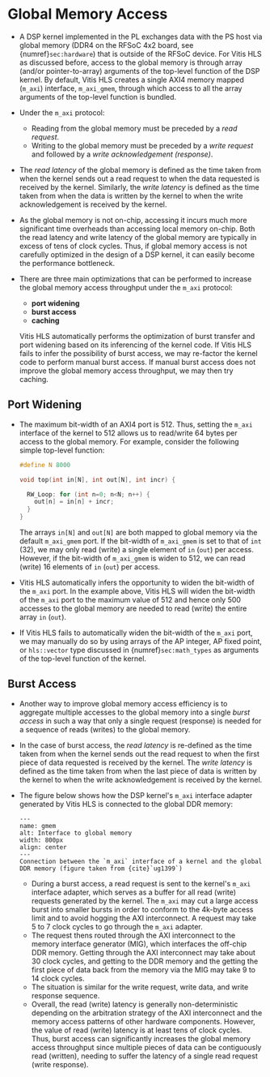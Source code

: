 # Global Memory Access

* A DSP kernel implemented in the PL exchanges data with the PS host
  via global memory (DDR4 on the RFSoC 4x2 board, see
  {numref}`sec:hardware`) that is outside of the RFSoC device.  For
  Vitis HLS as discussed before, access to the global memory is
  through array (and/or pointer-to-array) arguments of the top-level
  function of the DSP kernel. By default, Vitis HLS creates a single
  AXI4 memory mapped (`m_axi`) interface, `m_axi_gmem`, through which
  access to all the array arguments of the top-level function is
  bundled.

* Under the `m_axi` protocol: 
  - Reading from the global memory must be preceded by a *read
    request*.
  - Writing to the global memory must be preceded by a *write request*
    and followed by a *write acknowledgement (response)*.

* The *read latency* of the global memory is defined as the time taken
    from when the kernel sends out a read request to when the data
    requested is received by the kernel. Similarly, the *write
    latency* is defined as the time taken from when the data is
    written by the kernel to when the write acknowledgement is
    received by the kernel. 

* As the global memory is not on-chip, accessing it incurs much more
  significant time overheads than accessing local memory on-chip. Both
  the read latency and write latency of the global memory are
  typically in excess of tens of clock cycles. Thus, if global memory
  access is not carefully optimized in the design of a DSP kernel, it
  can easily become the performance bottleneck.

* There are three main optimizations that can be performed to increase
  the global memory access throughput under the `m_axi` protocol:
  - **port widening**
  - **burst access**
  - **caching**

  Vitis HLS automatically performs the optimization of burst transfer
  and port widening based on its inferencing of the kernel code. If
  Vitis HLS fails to infer the possibility of burst access, we may
  re-factor the kernel code to perform manual burst access. If manual
  burst access does not improve the global memory access throughput,
  we may then try caching.

## Port Widening
* The maximum bit-width of an AXI4 port is 512. Thus, setting the
  `m_axi` interface of the kernel to 512 allows us to read/write 64
  bytes per access to the global memory. For example, consider the
  following simple top-level function:
  ```c++
  #define N 8000
  
  void top(int in[N], int out[N], int incr) {

    RW_Loop: for (int n=0; n<N; n++) {
      out[n] = in[n] + incr;
    }
  }
  ```
  The arrays `in[N]` and `out[N]` are both mapped to global memory via
  the default `m_axi_gmem` port. If the bit-width of `m_axi_gmem` is
  set to that of `int` (32), we may only read (write) a single element
  of `in` (`out`) per access. However, if the bit-width of
  `m_axi_gmem` is widen to 512, we can read (write) 16 elements of
  `in` (`out`) per access.

* Vitis HLS automatically infers the opportunity to widen the
  bit-width of the `m_axi` port. In the example above, Vitis HLS will
  widen the bit-width of the `m_axi` port to the maximum value of 512
  and hence only 500 accesses to the global memory are needed to read
  (write) the entire array `in` (`out`).

* If Vitis HLS fails to automatically widen the bit-width of the
  `m_axi` port, we may manually do so by using arrays of the AP
  integer, AP fixed point, or `hls::vector` type discussed in
  {numref}`sec:math_types` as arguments of the top-level function of
  the kernel.

## Burst Access
* Another way to improve global memory access efficiency is to
  aggregate multiple accesses to the global memory into a single
  *burst access* in such a way that only a single request (response)
  is needed for a sequence of reads (writes) to the global memory.

* In the case of burst access, the *read latency* is re-defined as the
    time taken from when the kernel sends out the read request to when
    the first piece of data requested is received by the kernel. The
    *write latency* is defined as the time taken from when the last
    piece of data is written by the kernel to when the write
    acknowledgement is received by the kernel. 

* The figure below shows how the DSP kernel's `m_axi` interface
  adapter generated by Vitis HLS is connected to the global DDR
  memory:
  ```{figure} ../figs/gmem.png
  ---
  name: gmem
  alt: Interface to global memory
  width: 800px
  align: center
  ---
  Connection between the `m_axi` interface of a kernel and the global
  DDR memory (figure taken from {cite}`ug1399`)
  ```
  - During a burst access, a read request is sent to the
    kernel's `m_axi` interface adapter, which serves as a buffer for
    all read (write) requests generated by the kernel. The `m_axi` may
    cut a large access burst into smaller bursts in order to conform
    to the 4k-byte access limit and to avoid hogging the AXI
    interconnect. A request may take 5 to 7 clock cycles to go through
    the `m_axi` adapter.
  - The request thens routed through the AXI interconnect to the
    memory interface generator (MIG), which interfaces the off-chip
    DDR memory. Getting through the AXI interconnect may take about 30
    clock cycles, and getting to the DDR memory and the getting the
    first piece of data back from the memory via the MIG may take 9 to
    14 clock cycles. 
  - The situation is similar for the write request, write data, and
    write response sequence.
  - Overall, the read (write) latency is generally non-deterministic
    depending on the arbitration strategy of the AXI interconnect and
    the memory access patterns of other hardware components. However,
    the value of read (write) latency is at least tens of clock
    cycles. Thus, burst access can significantly increases the global
    memory access throughput since multiple pieces of data can be
    contiguously read (written), needing to suffer the latency of a
    single read request (write response).
 
  
 
  


  
